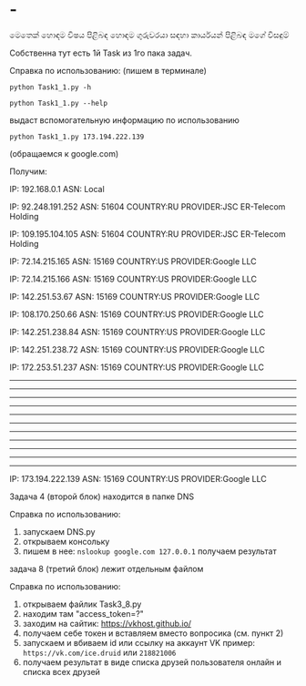 # -
මෙතෙක් හොඳම විෂය පිළිබඳ හොඳම ගුරුවරයා සඳහා කාර්යයන් පිළිබඳ මගේ විසඳුම්

Собственна тут есть 1й Task из 1го пака задач.

Справка по использованию: (пишем в терминале)

  `python Task1_1.py -h`
  
  `python Task1_1.py --help`
  
  выдаст вспомогательную информацию по использованию
  
  ```python Task1_1.py 173.194.222.139```
  
  (обращаемся к google.com)
  
  Получим:
  
IP: 192.168.0.1          ASN: Local

IP: 92.248.191.252       ASN: 51604     COUNTRY:RU      PROVIDER:JSC ER-Telecom Holding

IP: 109.195.104.105      ASN: 51604     COUNTRY:RU      PROVIDER:JSC ER-Telecom Holding

IP: 72.14.215.165        ASN: 15169     COUNTRY:US      PROVIDER:Google LLC

IP: 72.14.215.166        ASN: 15169     COUNTRY:US      PROVIDER:Google LLC

IP: 142.251.53.67        ASN: 15169     COUNTRY:US      PROVIDER:Google LLC

IP: 108.170.250.66       ASN: 15169     COUNTRY:US      PROVIDER:Google LLC

IP: 142.251.238.84       ASN: 15169     COUNTRY:US      PROVIDER:Google LLC

IP: 142.251.238.72       ASN: 15169     COUNTRY:US      PROVIDER:Google LLC

IP: 172.253.51.237       ASN: 15169     COUNTRY:US      PROVIDER:Google LLC

*       *       *

*       *       *

*       *       *

*       *       *

*       *       *

*       *       *

*       *       *

*       *       *

*       *       *

*       *       *

*       *       *

IP: 173.194.222.139      ASN: 15169     COUNTRY:US      PROVIDER:Google LLC




Задача 4 (второй блок) находится в папке DNS

Справка по использованию:

1) запускаем DNS.py
2) открываем консольку
3) пишем в нее:
```nslookup google.com 127.0.0.1```
получаем результат



задача 8 (третий блок) лежит отдельным файлом

Справка по использованию:

1) открываем файлик Task3_8.py
2) находим там "access_token=?"
3) заходим на сайтик: https://vkhost.github.io/
4) получаем себе токен и вставляем вместо вопросика (см. пункт 2)
5) запускаем и вбиваем id или ссылку на аккаунт VK
   пример:
   ```https://vk.com/ice.druid```
    или 
   ```218821006```
6) получаем результат в виде списка друзей пользователя онлайн и списка всех друзей
